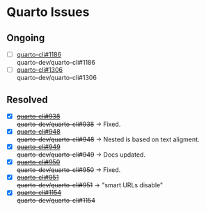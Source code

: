 # Quarto Issues

## Ongoing

- [ ] [quarto-cli#1186](quarto-cli-1186)  
  quarto-dev/quarto-cli#1186
- [ ] [quarto-cli#1306](quarto-cli-1306)  
  quarto-dev/quarto-cli#1306

## Resolved

- [x] ~~[quarto-cli#938](quarto-cli-938)~~  
  ~~quarto-dev/quarto-cli#938~~ -> Fixed.
- [x] ~~[quarto-cli#948](quarto-cli-948)~~  
  ~~quarto-dev/quarto-cli#948~~ -> Nested is based on text aligment.
- [x] ~~[quarto-cli#949](quarto-cli-949)~~  
  ~~quarto-dev/quarto-cli#949~~ -> Docs updated.
- [x] ~~[quarto-cli#950](quarto-cli-950)~~  
  ~~quarto-dev/quarto-cli#950~~ -> Fixed.
- [x] ~~[quarto-cli#951](quarto-cli-951)~~  
  ~~quarto-dev/quarto-cli#951~~ -> "smart URLs disable"
- [x] ~~[quarto-cli#1154](quarto-cli-1154)~~  
  ~~quarto-dev/quarto-cli#1154~~
